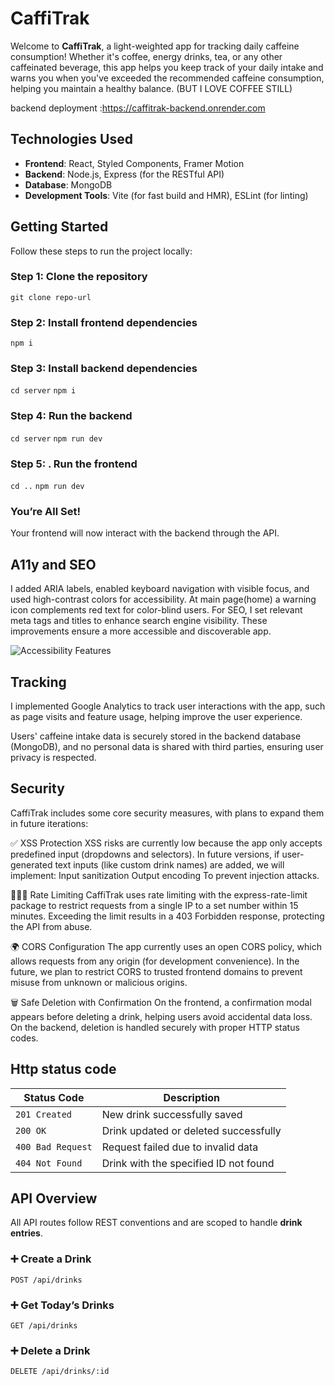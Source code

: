 # CaffiTrak

Welcome to **CaffiTrak**,  a light-weighted app for tracking daily caffeine consumption! Whether it's coffee, energy drinks, tea, or any other caffeinated beverage, this app helps you keep track of your daily intake and warns you when you've exceeded the recommended caffeine consumption, helping you maintain a healthy balance. (BUT I LOVE COFFEE STILL)

backend deployment :https://caffitrak-backend.onrender.com

## Technologies Used

- **Frontend**: React, Styled Components, Framer Motion
- **Backend**: Node.js, Express (for the RESTful API)
- **Database**: MongoDB
- **Development Tools**: Vite (for fast build and HMR), ESLint (for linting)

## Getting Started
Follow these steps to run the project locally:

### Step 1: Clone the repository
```git clone repo-url```

### Step 2: Install frontend dependencies
```npm i```

### Step 3: Install backend dependencies
```cd server```
```npm i```

### Step 4:  Run the backend
```cd server```
```npm run dev```

### Step 5: . Run the frontend
```cd ..```
```npm run dev```

### You’re All Set!
Your frontend will now interact with the backend through the API.



## A11y and SEO
I added ARIA labels, enabled keyboard navigation with visible focus, and used high-contrast colors for accessibility. 
At main page(home) a warning icon complements red text for color-blind users. 
For SEO, I set relevant meta tags and titles to enhance search engine visibility. 
These improvements ensure a more accessible and discoverable app.

![Accessibility Features](./public/a11y.png)
## Tracking
I implemented Google Analytics to track user interactions with the app, such as page visits and feature usage, helping improve the user experience. 

Users' caffeine intake data is securely stored in the backend database (MongoDB), and no personal data is shared with third parties, ensuring user privacy is respected.

## Security
CaffiTrak includes some core security measures, with plans to expand them in future iterations:

✅ XSS Protection
XSS risks are currently low because the app only accepts predefined input (dropdowns and selectors).
In future versions, if user-generated text inputs (like custom drink names) are added, we will implement:
Input sanitization
Output encoding
To prevent injection attacks.

🙅🏻‍♀️ Rate Limiting
CaffiTrak uses rate limiting with the express-rate-limit package to restrict requests from a single IP to a set number within 15 minutes. Exceeding the limit results in a 403 Forbidden response, protecting the API from abuse.

🌍 CORS Configuration
The app currently uses an open CORS policy, which allows requests from any origin (for development convenience).
In the future, we plan to restrict CORS to trusted frontend domains to prevent misuse from unknown or malicious origins.

🗑️ Safe Deletion with Confirmation
On the frontend, a confirmation modal appears before deleting a drink, helping users avoid accidental data loss.
On the backend, deletion is handled securely with proper HTTP status codes.

## Http status code
| Status Code      | Description                               |
|------------------|-------------------------------------------|
| `201 Created`    | New drink successfully saved              |
| `200 OK`         | Drink updated or deleted successfully     |
| `400 Bad Request`| Request failed due to invalid data        |
| `404 Not Found`  | Drink with the specified ID not found     |

## API Overview

All API routes follow REST conventions and are scoped to handle **drink entries**.

### ➕ Create a Drink
```http
POST /api/drinks
```

### ➕ Get Today’s Drinks
```http
GET /api/drinks
```

### ➕ Delete a Drink
```http
DELETE /api/drinks/:id
```



